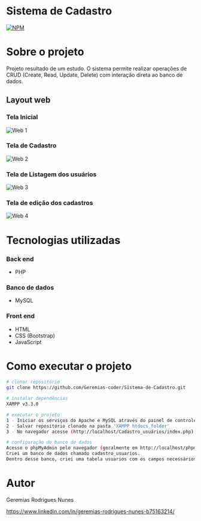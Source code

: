 # Sistema de Cadastro 
[![NPM](https://img.shields.io/npm/l/react)](https://github.com/Geremias-coder/Sistema-de-Cadastro/blob/main/LICENSE) 



# Sobre o projeto

Projeto resultado de um estudo. O sistema permite realizar operações de CRUD (Create, Read, Update, Delete) com interação direta ao banco de dados.

## Layout web

### Tela Inicial
![Web 1](https://github.com/Geremias-coder/assets/blob/main/Layout_cadastro_usuario/web-1.png)

### Tela de Cadastro
![Web 2](https://github.com/Geremias-coder/assets/blob/main/Layout_cadastro_usuario/web-2.png)

### Tela de Listagem dos usuários
![Web 3](https://github.com/Geremias-coder/assets/blob/main/Layout_cadastro_usuario/web-3.png)

### Tela de edição dos cadastros 
![Web 4](https://github.com/Geremias-coder/assets/blob/main/Layout_cadastro_usuario/web-4.png)

# Tecnologias utilizadas
### Back end
- PHP
### Banco de dados
- MySQL
### Front end
- HTML
- CSS (Bootstrap)
- JavaScript
  
# Como executar o projeto
 
```bash
# clonar repositório
git clone https://github.com/Geremias-coder/Sistema-de-Cadastro.git

# instalar dependências
XAMPP v3.3.0

# executar o projeto
1 - Iniciar os serviços do Apache e MySQL através do painel de controle do XAMPP
2 - Salvar repositório clonado na pasta 'XAMPP htdocs folder'
3 - No navegador acesse (http://localhost/Cadastro_usuários/index.php)

# configuração do banco de dados
Acesse o phpMyAdmin pelo navegador (geralmente em http://localhost/phpmyadmin).
Criei um banco de dados chamado cadastro_usuarios.
Dentro desse banco, criei uma tabela usuarios com os campos necessários (id, nome, email, telefone, etc.).

```

# Autor

Geremias Rodrigues Nunes

https://www.linkedin.com/in/geremias-rodrigues-nunes-b75163214/

